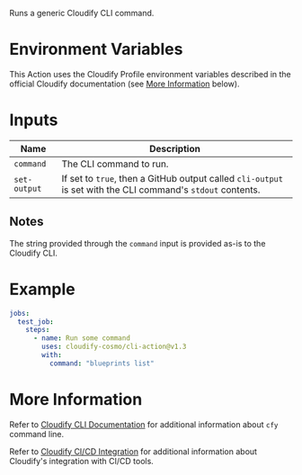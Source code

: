 Runs a generic Cloudify CLI command.

# Environment Variables

This Action uses the Cloudify Profile environment variables described in the official
Cloudify documentation (see [More Information](#more-information) below).

# Inputs

| Name | Description
|------|------------
| `command` | The CLI command to run.
| `set-output` | If set to `true`, then a GitHub output called `cli-output` is set with the CLI command's `stdout` contents.

## Notes

The string provided through the `command` input is provided as-is to the Cloudify CLI.

# Example

```yaml
jobs:
  test_job:
    steps:
      - name: Run some command
        uses: cloudify-cosmo/cli-action@v1.3
        with:
          command: "blueprints list"
```

# More Information

Refer to [Cloudify CLI Documentation](https://docs.cloudify.co/latest/cli/) for additional information about `cfy` command line.

Refer to [Cloudify CI/CD Integration](https://docs.cloudify.co/latest/working_with/integration/) for additional information about
Cloudify's integration with CI/CD tools.
